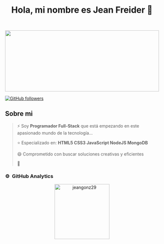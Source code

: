 <div align="center">
<h1 align="center">Hola, mi nombre es Jean Freider 👋</h1>
</div>




 
######

<br clear="both">

<div align="center">
  <img height="200" width="100%" src="https://www.michaelpage.es/sites/michaelpage.es/files/2021-11/Full%20Stack%20Developer.jpg"  />
</div>

[![GitHub followers](https://img.shields.io/github/followers/Jeangonz29?style=social)](https://github.com/Jeangonz29)

<!--
[![YouTube Channel Subscribers](https://img.shields.io/youtube/channel/subscribers/UCIjEgHA1vatSR2K4rfcdNRg?style=social)](link de la cuenta)
[![Twitch Status](link)]              <----(link de la cuenta)
![Discord Shield](link de la cuenta)
-->
###

## Sobre mi

  > ⚡ Soy **Programador Full-Stack** que está empezando en este apasionado mundo de la tecnología...
  >
  > ⭐ Especializado en:
  > **HTML5
  > CSS3
  > JavaScript
  > NodeJS
  > MongoDB**
  > 
  > 😄 Comprometido con buscar soluciones creativas y eficientes
  > 
  > 💬 

### ⚙️ &nbsp;GitHub Analytics

<p align="center" >
 <a href="https://github.com/Jeangonz29">
 <img height="180em"  src="https://github-readme-stats-eight-theta.vercel.app/api/top-langs?username=jeangonz29&show_icons=true&locale=es&layout=compact" alt="jeangonz29" />
 </a>
</p>

<!--
> [!NOTE]
> xxxxxxxx.

> [!TIP]
> xxxxxxxx.

> [!IMPORTANT]
> Key information users need to know to achieve their goal.

> [!WARNING]
> Urgent info that needs immediate user attention to avoid problems.

> [!CAUTION]
> Advises about risks or negative outcomes of certain actions.

-->
